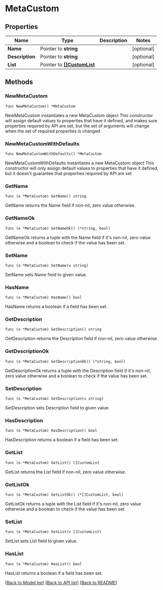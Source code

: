 # MetaCustom

## Properties

Name | Type | Description | Notes
------------ | ------------- | ------------- | -------------
**Name** | Pointer to **string** |  | [optional] 
**Description** | Pointer to **string** |  | [optional] 
**List** | Pointer to [**[]CustomList**](CustomList.md) |  | [optional] 

## Methods

### NewMetaCustom

`func NewMetaCustom() *MetaCustom`

NewMetaCustom instantiates a new MetaCustom object
This constructor will assign default values to properties that have it defined,
and makes sure properties required by API are set, but the set of arguments
will change when the set of required properties is changed

### NewMetaCustomWithDefaults

`func NewMetaCustomWithDefaults() *MetaCustom`

NewMetaCustomWithDefaults instantiates a new MetaCustom object
This constructor will only assign default values to properties that have it defined,
but it doesn't guarantee that properties required by API are set

### GetName

`func (o *MetaCustom) GetName() string`

GetName returns the Name field if non-nil, zero value otherwise.

### GetNameOk

`func (o *MetaCustom) GetNameOk() (*string, bool)`

GetNameOk returns a tuple with the Name field if it's non-nil, zero value otherwise
and a boolean to check if the value has been set.

### SetName

`func (o *MetaCustom) SetName(v string)`

SetName sets Name field to given value.

### HasName

`func (o *MetaCustom) HasName() bool`

HasName returns a boolean if a field has been set.

### GetDescription

`func (o *MetaCustom) GetDescription() string`

GetDescription returns the Description field if non-nil, zero value otherwise.

### GetDescriptionOk

`func (o *MetaCustom) GetDescriptionOk() (*string, bool)`

GetDescriptionOk returns a tuple with the Description field if it's non-nil, zero value otherwise
and a boolean to check if the value has been set.

### SetDescription

`func (o *MetaCustom) SetDescription(v string)`

SetDescription sets Description field to given value.

### HasDescription

`func (o *MetaCustom) HasDescription() bool`

HasDescription returns a boolean if a field has been set.

### GetList

`func (o *MetaCustom) GetList() []CustomList`

GetList returns the List field if non-nil, zero value otherwise.

### GetListOk

`func (o *MetaCustom) GetListOk() (*[]CustomList, bool)`

GetListOk returns a tuple with the List field if it's non-nil, zero value otherwise
and a boolean to check if the value has been set.

### SetList

`func (o *MetaCustom) SetList(v []CustomList)`

SetList sets List field to given value.

### HasList

`func (o *MetaCustom) HasList() bool`

HasList returns a boolean if a field has been set.


[[Back to Model list]](../README.md#documentation-for-models) [[Back to API list]](../README.md#documentation-for-api-endpoints) [[Back to README]](../README.md)


